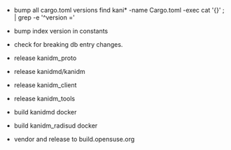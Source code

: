 
* bump all cargo.toml versions
    find kani* -name Cargo.toml -exec cat '{}' \; | grep -e '^version ='

* bump index version in constants
* check for breaking db entry changes.

* release kanidm_proto
* release kanidmd/kanidm
* release kanidm_client
* release kanidm_tools

* build kanidmd docker
* build kanidm_radisud docker

* vendor and release to build.opensuse.org


